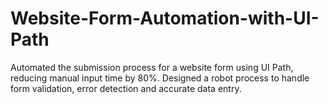 # Website-Form-Automation-with-UI-Path
Automated the submission process for a website form using UI Path, reducing manual input time by 80%. Designed a robot process to handle form validation, error detection and accurate data entry.
